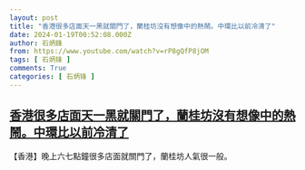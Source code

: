 ```yaml
---
layout: post
title: "香港很多店面天一黑就關門了，蘭桂坊沒有想像中的熱鬧。中環比以前冷清了"
date: 2024-01-19T00:52:08.000Z
author: 石炳鋒
from: https://www.youtube.com/watch?v=rP8gQfP8jOM
tags: [ 石炳锋 ]
comments: True
categories: [ 石炳锋 ]
---
```

<!--1705625528000-->
[香港很多店面天一黑就關門了，蘭桂坊沒有想像中的熱鬧。中環比以前冷清了](https://www.youtube.com/watch?v=rP8gQfP8jOM)
------

<div>
【香港】晚上六七點鐘很多店面就關門了，蘭桂坊人氣很一般。
</div>
